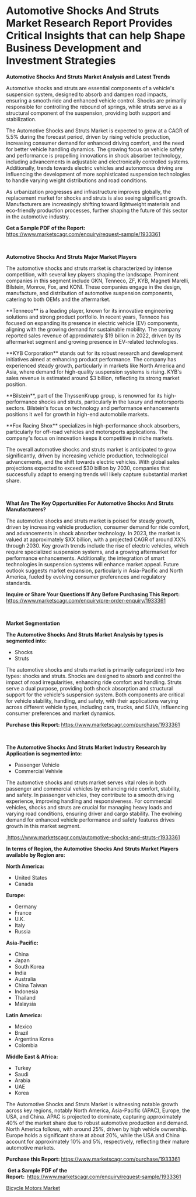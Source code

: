 <p><h1>Automotive Shocks And Struts Market Research Report Provides Critical Insights that can help Shape Business Development and Investment Strategies</h1></p><p><strong>Automotive Shocks And Struts Market Analysis and Latest Trends</strong></p>
<p><p>Automotive shocks and struts are essential components of a vehicle's suspension system, designed to absorb and dampen road impacts, ensuring a smooth ride and enhanced vehicle control. Shocks are primarily responsible for controlling the rebound of springs, while struts serve as a structural component of the suspension, providing both support and stabilization. </p><p>The Automotive Shocks and Struts Market is expected to grow at a CAGR of 5.5% during the forecast period, driven by rising vehicle production, increasing consumer demand for enhanced driving comfort, and the need for better vehicle handling dynamics. The growing focus on vehicle safety and performance is propelling innovations in shock absorber technology, including advancements in adjustable and electronically controlled systems. Additionally, trends towards electric vehicles and autonomous driving are influencing the development of more sophisticated suspension technologies to handle varying weight distributions and road conditions. </p><p>As urbanization progresses and infrastructure improves globally, the replacement market for shocks and struts is also seeing significant growth. Manufacturers are increasingly shifting toward lightweight materials and eco-friendly production processes, further shaping the future of this sector in the automotive industry.</p></p>
<p><strong>Get a Sample PDF of the Report:&nbsp;</strong> <a href="https://www.marketscagr.com/enquiry/request-sample/1933361?utm_campaign=3577&utm_medium=2&utm_source=Github&utm_content=ia&utm_term=30032025&utm_id=automotive-shocks-and-struts">https://www.marketscagr.com/enquiry/request-sample/1933361</a></p>
<p>&nbsp;</p>
<p><strong>Automotive Shocks And Struts Major Market Players</strong></p>
<p><p>The automotive shocks and struts market is characterized by intense competition, with several key players shaping the landscape. Prominent companies in this segment include GKN, Tenneco, ZF, KYB, Magneti Marelli, Bilstein, Monroe, Fox, and KONI. These companies engage in the design, manufacture, and distribution of automotive suspension components, catering to both OEMs and the aftermarket.</p><p>**Tenneco** is a leading player, known for its innovative engineering solutions and strong product portfolio. In recent years, Tenneco has focused on expanding its presence in electric vehicle (EV) components, aligning with the growing demand for sustainable mobility. The company reported sales revenue of approximately $19 billion in 2022, driven by its aftermarket segment and growing presence in EV-related technologies.</p><p>**KYB Corporation** stands out for its robust research and development initiatives aimed at enhancing product performance. The company has experienced steady growth, particularly in markets like North America and Asia, where demand for high-quality suspension systems is rising. KYB's sales revenue is estimated around $3 billion, reflecting its strong market position.</p><p>**Bilstein**, part of the ThyssenKrupp group, is renowned for its high-performance shocks and struts, particularly in the luxury and motorsports sectors. Bilstein's focus on technology and performance enhancements positions it well for growth in high-end automobile markets.</p><p>**Fox Racing Shox** specializes in high-performance shock absorbers, particularly for off-road vehicles and motorsports applications. The company's focus on innovation keeps it competitive in niche markets.</p><p>The overall automotive shocks and struts market is anticipated to grow significantly, driven by increasing vehicle production, technological advancements, and the shift towards electric vehicles. With global sales projections expected to exceed $30 billion by 2030, companies that successfully adapt to emerging trends will likely capture substantial market share.</p></p>
<p>&nbsp;</p>
<p><strong>What Are The Key Opportunities For Automotive Shocks And Struts Manufacturers?</strong></p>
<p><p>The automotive shocks and struts market is poised for steady growth, driven by increasing vehicle production, consumer demand for ride comfort, and advancements in shock absorber technology. In 2023, the market is valued at approximately $XX billion, with a projected CAGR of around XX% through 2030. Key growth trends include the rise of electric vehicles, which require specialized suspension systems, and a growing aftermarket for performance enhancements. Additionally, the integration of smart technologies in suspension systems will enhance market appeal. Future outlook suggests market expansion, particularly in Asia-Pacific and North America, fueled by evolving consumer preferences and regulatory standards.</p></p>
<p><strong>Inquire or Share Your Questions If Any Before Purchasing This Report:</strong> <a href="https://www.marketscagr.com/enquiry/pre-order-enquiry/1933361?utm_campaign=3577&utm_medium=2&utm_source=Github&utm_content=ia&utm_term=30032025&utm_id=automotive-shocks-and-struts">https://www.marketscagr.com/enquiry/pre-order-enquiry/1933361</a></p>
<p>&nbsp;</p>
<p><strong>Market Segmentation</strong></p>
<p><strong>The Automotive Shocks And Struts Market Analysis by types is segmented into:</strong></p>
<p><ul><li>Shocks</li><li>Struts</li></ul></p>
<p><p>The automotive shocks and struts market is primarily categorized into two types: shocks and struts. Shocks are designed to absorb and control the impact of road irregularities, enhancing ride comfort and handling. Struts serve a dual purpose, providing both shock absorption and structural support for the vehicle's suspension system. Both components are critical for vehicle stability, handling, and safety, with their applications varying across different vehicle types, including cars, trucks, and SUVs, influencing consumer preferences and market dynamics.</p></p>
<p><strong>Purchase this Report:&nbsp;</strong><a href="https://www.marketscagr.com/purchase/1933361?utm_campaign=3577&utm_medium=2&utm_source=Github&utm_content=ia&utm_term=30032025&utm_id=automotive-shocks-and-struts">https://www.marketscagr.com/purchase/1933361</a></p>
<p>&nbsp;</p>
<p><strong>The Automotive Shocks And Struts Market Industry Research by Application is segmented into:</strong></p>
<p><ul><li>Passenger Vehicle</li><li>Commercial Vehivle</li></ul></p>
<p><p>The automotive shocks and struts market serves vital roles in both passenger and commercial vehicles by enhancing ride comfort, stability, and safety. In passenger vehicles, they contribute to a smooth driving experience, improving handling and responsiveness. For commercial vehicles, shocks and struts are crucial for managing heavy loads and varying road conditions, ensuring driver and cargo stability. The evolving demand for enhanced vehicle performance and safety features drives growth in this market segment.</p></p>
<p><a href="https://www.marketscagr.com/automotive-shocks-and-struts-r1933361?utm_campaign=3577&utm_medium=2&utm_source=Github&utm_content=ia&utm_term=30032025&utm_id=automotive-shocks-and-struts">&nbsp;https://www.marketscagr.com/automotive-shocks-and-struts-r1933361</a></p>
<p><strong>In terms of Region, the Automotive Shocks And Struts Market Players available by Region are:</strong></p>
<p>
    <p> <strong> North America: </strong>
        <ul>
            <li>United States</li>
            <li>Canada</li>
        </ul>
        </p> 
    <p> <strong> Europe: </strong>
        <ul>
            <li>Germany</li>
            <li>France</li>
            <li>U.K.</li>
            <li>Italy</li>
            <li>Russia</li>
        </ul>
        </p> 
    <p> <strong> Asia-Pacific: </strong>
        <ul>
            <li>China</li>
            <li>Japan</li>
            <li>South Korea</li>
            <li>India</li>
            <li>Australia</li>
            <li>China Taiwan</li>
            <li>Indonesia</li>
            <li>Thailand</li>
            <li>Malaysia</li>
        </ul>
        </p> 
    <p> <strong> Latin America: </strong>
        <ul>
            <li>Mexico</li>
            <li>Brazil</li>
            <li>Argentina Korea</li>
            <li>Colombia</li>
        </ul>
        </p> 
    <p> <strong> Middle East & Africa: </strong>
        <ul>
            <li>Turkey</li>
            <li>Saudi</li>
            <li>Arabia</li>
            <li>UAE</li>
            <li>Korea</li>
        </ul>
    </p>
    </p>
<p><p>The Automotive Shocks and Struts Market is witnessing notable growth across key regions, notably North America, Asia-Pacific (APAC), Europe, the USA, and China. APAC is projected to dominate, capturing approximately 40% of the market share due to robust automotive production and demand. North America follows, with around 25%, driven by high vehicle ownership. Europe holds a significant share at about 20%, while the USA and China account for approximately 10% and 5%, respectively, reflecting their mature automotive markets.</p></p>
<p><strong>Purchase this Report: </strong><a href="https://www.marketscagr.com/purchase/1933361?utm_campaign=3577&utm_medium=2&utm_source=Github&utm_content=ia&utm_term=30032025&utm_id=automotive-shocks-and-struts">https://www.marketscagr.com/purchase/1933361</a></p>
<p>&nbsp;<strong>Get a Sample PDF of the Report:&nbsp;&nbsp;</strong><a href="https://www.marketscagr.com/enquiry/request-sample/1933361?utm_campaign=3577&utm_medium=2&utm_source=Github&utm_content=ia&utm_term=30032025&utm_id=automotive-shocks-and-struts">https://www.marketscagr.com/enquiry/request-sample/1933361</a></p>
<p><strong></strong></p>
<p><p><a href="https://github.com/hamremunazm4/Market-Research-Report-List-1/blob/main/bicycle-motors-market.md?utm_campaign=3577&utm_medium=2&utm_source=Github&utm_content=ia&utm_term=30032025&utm_id=automotive-shocks-and-struts">Bicycle Motors Market</a></p></p>